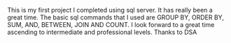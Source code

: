 This is my first project I completed using sql server. It has really been a great time. 
The basic sql commands that I used are GROUP BY, ORDER BY, SUM, AND, BETWEEN, JOIN AND COUNT. 
I look forward to a great time ascending to intermediate and professional levels. 
Thanks to DSA
